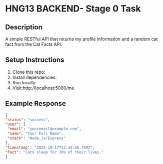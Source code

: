 # HNG13 BACKEND- Stage 0 Task

## Description
A simple RESTful API that returns my profile information and a random cat fact from the Cat Facts API.

## Setup Instructions
1. Clone this repo:
2. Install dependencies:
3. Run locally:
4. Visit:http://localhost:5000/me

## Example Response
```json
{
"status": "success",
"user": {
 "email": "youremail@example.com",
 "name": "Your Full Name",
 "stack": "Node.js/Express"
},
"timestamp": "2025-10-17T12:34:56.789Z",
"fact": "Cats sleep for 70% of their lives."
}


